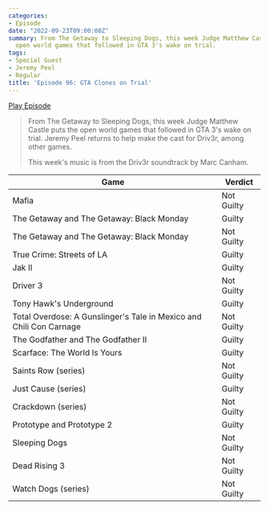 ```yaml
---
categories:
- Episode
date: "2022-09-23T09:00:00Z"
summary: From The Getaway to Sleeping Dogs, this week Judge Matthew Castle puts the
  open world games that followed in GTA 3's wake on trial.
tags:
- Special Guest
- Jeremy Peel
- Regular
title: 'Episode 96: GTA Clones on Trial'
---
```


[Play Episode](https://www.patreon.com/posts/episode-96-gta-72352184)
> From The Getaway to Sleeping Dogs, this week Judge Matthew Castle puts the open world games that followed in GTA 3's wake on trial. Jeremy Peel returns to help make the cast for Driv3r, among other games.
>
> This week's music is from the Driv3r soundtrack by Marc Canham.

| Game                                                                | Verdict     |
|---------------------------------------------------------------------|-------------|
| Mafia                                                               | Not Guilty  |
| The Getaway and The Getaway: Black Monday                           | Guilty      |
| The Getaway and The Getaway: Black Monday                           | Not Guilty  |
| True Crime: Streets of LA                                           | Guilty      |
| Jak II                                                              | Guilty      |
| Driver 3                                                            | Not Guilty  |
| Tony Hawk's Underground                                             | Guilty      |
| Total Overdose: A Gunslinger's Tale in Mexico and Chili Con Carnage | Not Guilty  |
| The Godfather and The Godfather II                                  | Guilty      |
| Scarface: The World Is Yours                                        | Guilty      |
| Saints Row (series)                                                 | Not Guilty  |
| Just Cause (series)                                                 | Guilty      |
| Crackdown (series)                                                  | Not Guilty  |
| Prototype and Prototype 2                                           | Guilty      |
| Sleeping Dogs                                                       | Not Guilty  |
| Dead Rising 3                                                       | Not Guilty  |
| Watch Dogs (series)                                                 | Not Guilty  |
